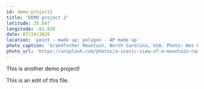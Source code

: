 ```yaml
---
id: demo-project2
title: 'DEMO project 2'
latitude: 35.847
longitude: -81.826
date: 07/24/2025
location: 'point - made up; polygon - AP made up'
photo_caption: 'Grandfather Mountain, North Carolina, USA. Photo: Wes Hicks'
photo_url: 'https://unsplash.com/photos/a-scenic-view-of-a-mountain-range-in-the-fall-Ag6m0LZNwnE'
---
```


This is another demo project!

This is an edit of this file.
